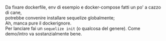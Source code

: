 Da fixare dockerfile, env di esempio e docker-compose fatti un po' a cazzo di cane,  
potrebbe convenire installare sequelize globalmente;  
Ah, manca pure il dockerignore.  
Per lanciare fai un ```sequelize init``` (o qualcosa del genere). Come demo/intro va sostanzialmente bene.